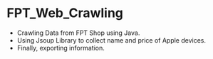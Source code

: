 # FPT_Web_Crawling
- Crawling Data from FPT Shop using Java.
- Using Jsoup Library to collect name and price of Apple devices.
- Finally, exporting information.
